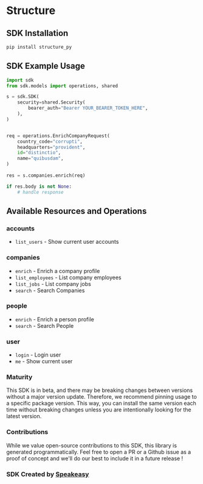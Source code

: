# Structure

<!-- Start SDK Installation -->
## SDK Installation

```bash
pip install structure_py
```
<!-- End SDK Installation -->

## SDK Example Usage
<!-- Start SDK Example Usage -->
```python
import sdk
from sdk.models import operations, shared

s = sdk.SDK(
    security=shared.Security(
        bearer_auth="Bearer YOUR_BEARER_TOKEN_HERE",
    ),
)


req = operations.EnrichCompanyRequest(
    country_code="corrupti",
    headquarters="provident",
    id="distinctio",
    name="quibusdam",
)
    
res = s.companies.enrich(req)

if res.body is not None:
    # handle response
```
<!-- End SDK Example Usage -->

<!-- Start SDK Available Operations -->
## Available Resources and Operations


### accounts

* `list_users` - Show current user accounts

### companies

* `enrich` - Enrich a company profile
* `list_employees` - List company employees
* `list_jobs` - List company jobs
* `search` - Search Companies

### people

* `enrich` - Enrich a person profile
* `search` - Search People

### user

* `login` - Login user
* `me` - Show current user
<!-- End SDK Available Operations -->

### Maturity

This SDK is in beta, and there may be breaking changes between versions without a major version update. Therefore, we recommend pinning usage
to a specific package version. This way, you can install the same version each time without breaking changes unless you are intentionally
looking for the latest version.

### Contributions

While we value open-source contributions to this SDK, this library is generated programmatically.
Feel free to open a PR or a Github issue as a proof of concept and we'll do our best to include it in a future release !

### SDK Created by [Speakeasy](https://docs.speakeasyapi.dev/docs/using-speakeasy/client-sdks)
